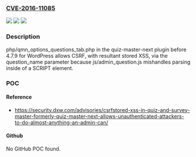 ### [CVE-2016-11085](https://cve.mitre.org/cgi-bin/cvename.cgi?name=CVE-2016-11085)
![](https://img.shields.io/static/v1?label=Product&message=n%2Fa&color=blue)
![](https://img.shields.io/static/v1?label=Version&message=n%2Fa&color=blue)
![](https://img.shields.io/static/v1?label=Vulnerability&message=n%2Fa&color=brighgreen)

### Description

php/qmn_options_questions_tab.php in the quiz-master-next plugin before 4.7.9 for WordPress allows CSRF, with resultant stored XSS, via the question_name parameter because js/admin_question.js mishandles parsing inside of a SCRIPT element.

### POC

#### Reference
- https://security.dxw.com/advisories/csrfstored-xss-in-quiz-and-survey-master-formerly-quiz-master-next-allows-unauthenticated-attackers-to-do-almost-anything-an-admin-can/

#### Github
No GitHub POC found.

